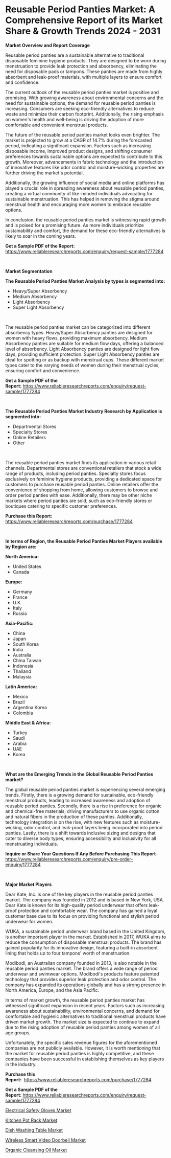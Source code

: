 <p><h1>Reusable Period Panties Market: A Comprehensive Report of its Market Share & Growth Trends 2024 - 2031</h1></p><p><strong>Market Overview and Report Coverage</strong></p>
<p><p>Reusable period panties are a sustainable alternative to traditional disposable feminine hygiene products. They are designed to be worn during menstruation to provide leak protection and absorbency, eliminating the need for disposable pads or tampons. These panties are made from highly absorbent and leak-proof materials, with multiple layers to ensure comfort and confidence.</p><p>The current outlook of the reusable period panties market is positive and promising. With growing awareness about environmental concerns and the need for sustainable options, the demand for reusable period panties is increasing. Consumers are seeking eco-friendly alternatives to reduce waste and minimize their carbon footprint. Additionally, the rising emphasis on women's health and well-being is driving the adoption of more comfortable and convenient menstrual products.</p><p>The future of the reusable period panties market looks even brighter. The market is projected to grow at a CAGR of 14.7% during the forecasted period, indicating a significant expansion. Factors such as increasing disposable income, improved product designs, and shifting consumer preferences towards sustainable options are expected to contribute to this growth. Moreover, advancements in fabric technology and the introduction of innovative features like odor control and moisture-wicking properties are further driving the market's potential.</p><p>Additionally, the growing influence of social media and online platforms has played a crucial role in spreading awareness about reusable period panties, creating a virtual community of like-minded individuals advocating for sustainable menstruation. This has helped in removing the stigma around menstrual health and encouraging more women to embrace reusable options.</p><p>In conclusion, the reusable period panties market is witnessing rapid growth and is poised for a promising future. As more individuals prioritize sustainability and comfort, the demand for these eco-friendly alternatives is likely to soar in the coming years.</p></p>
<p><strong>Get a Sample PDF of the Report:</strong> <a href="https://www.reliableresearchreports.com/enquiry/request-sample/1777284">https://www.reliableresearchreports.com/enquiry/request-sample/1777284</a></p>
<p>&nbsp;</p>
<p><strong>Market Segmentation</strong></p>
<p><strong>The Reusable Period Panties Market Analysis by types is segmented into:</strong></p>
<p><ul><li>Heavy/Super Absorbency</li><li>Medium Absorbency</li><li>Light Absorbency</li><li>Super Light Absorbency</li></ul></p>
<p>&nbsp;</p>
<p><p>The reusable period panties market can be categorized into different absorbency types. Heavy/Super Absorbency panties are designed for women with heavy flows, providing maximum absorbency. Medium Absorbency panties are suitable for medium flow days, offering a balanced level of absorbency. Light Absorbency panties are designed for light flow days, providing sufficient protection. Super Light Absorbency panties are ideal for spotting or as backup with menstrual cups. These different market types cater to the varying needs of women during their menstrual cycles, ensuring comfort and convenience.</p></p>
<p><strong>Get a Sample PDF of the Report:</strong>&nbsp;<a href="https://www.reliableresearchreports.com/enquiry/request-sample/1777284">https://www.reliableresearchreports.com/enquiry/request-sample/1777284</a></p>
<p>&nbsp;</p>
<p><strong>The Reusable Period Panties Market Industry Research by Application is segmented into:</strong></p>
<p><ul><li>Departmental Stores</li><li>Specialty Stores</li><li>Online Retailers</li><li>Other</li></ul></p>
<p>&nbsp;</p>
<p><p>The reusable period panties market finds its application in various retail channels. Departmental stores are conventional retailers that stock a wide range of products, including period panties. Specialty stores focus exclusively on feminine hygiene products, providing a dedicated space for customers to purchase reusable period panties. Online retailers offer the convenience of shopping from home, allowing customers to browse and order period panties with ease. Additionally, there may be other niche markets where period panties are sold, such as eco-friendly stores or boutiques catering to specific customer preferences.</p></p>
<p><strong>Purchase this Report:</strong>&nbsp; <a href="https://www.reliableresearchreports.com/purchase/1777284">https://www.reliableresearchreports.com/purchase/1777284</a></p>
<p>&nbsp;</p>
<p><strong>In terms of Region, the Reusable Period Panties Market Players available by Region are:</strong></p>
<p>
    <p> <strong> North America: </strong>
        <ul>
            <li>United States</li>
            <li>Canada</li>
        </ul>
        </p> 
    <p> <strong> Europe: </strong>
        <ul>
            <li>Germany</li>
            <li>France</li>
            <li>U.K.</li>
            <li>Italy</li>
            <li>Russia</li>
        </ul>
        </p> 
    <p> <strong> Asia-Pacific: </strong>
        <ul>
            <li>China</li>
            <li>Japan</li>
            <li>South Korea</li>
            <li>India</li>
            <li>Australia</li>
            <li>China Taiwan</li>
            <li>Indonesia</li>
            <li>Thailand</li>
            <li>Malaysia</li>
        </ul>
        </p> 
    <p> <strong> Latin America: </strong>
        <ul>
            <li>Mexico</li>
            <li>Brazil</li>
            <li>Argentina Korea</li>
            <li>Colombia</li>
        </ul>
        </p> 
    <p> <strong> Middle East & Africa: </strong>
        <ul>
            <li>Turkey</li>
            <li>Saudi</li>
            <li>Arabia</li>
            <li>UAE</li>
            <li>Korea</li>
        </ul>
    </p>
    </p>
<p>&nbsp;</p>
<p><strong>What are the Emerging Trends in the Global Reusable Period Panties market?</strong></p>
<p><p>The global reusable period panties market is experiencing several emerging trends. Firstly, there is a growing demand for sustainable, eco-friendly menstrual products, leading to increased awareness and adoption of reusable period panties. Secondly, there is a rise in preference for organic and chemical-free materials, driving manufacturers to use organic cotton and natural fibers in the production of these panties. Additionally, technology integration is on the rise, with new features such as moisture-wicking, odor control, and leak-proof layers being incorporated into period panties. Lastly, there is a shift towards inclusive sizing and designs that cater to diverse body types, ensuring accessibility and inclusivity for all menstruating individuals.</p></p>
<p><strong>Inquire or Share Your Questions If Any Before Purchasing This Report</strong>- <a href="https://www.reliableresearchreports.com/enquiry/pre-order-enquiry/1777284">https://www.reliableresearchreports.com/enquiry/pre-order-enquiry/1777284</a></p>
<p>&nbsp;</p>
<p><strong>Major Market Players</strong></p>
<p><p>Dear Kate, Inc. is one of the key players in the reusable period panties market. The company was founded in 2012 and is based in New York, USA. Dear Kate is known for its high-quality period underwear that offers leak-proof protection and comfortable wear. The company has gained a loyal customer base due to its focus on providing functional and stylish period underwear for women.</p><p>WUKA, a sustainable period underwear brand based in the United Kingdom, is another important player in the market. Established in 2017, WUKA aims to reduce the consumption of disposable menstrual products. The brand has gained popularity for its innovative design, featuring a built-in absorbent lining that holds up to four tampons' worth of menstruation.</p><p>Modibodi, an Australian company founded in 2013, is also notable in the reusable period panties market. The brand offers a wide range of period underwear and swimwear options. Modibodi's products feature patented technology that provides superior leak protection and odor control. The company has expanded its operations globally and has a strong presence in North America, Europe, and the Asia Pacific.</p><p>In terms of market growth, the reusable period panties market has witnessed significant expansion in recent years. Factors such as increasing awareness about sustainability, environmental concerns, and demand for comfortable and hygienic alternatives to traditional menstrual products have driven market growth. The market size is expected to continue to expand due to the rising adoption of reusable period panties among women of all age groups.</p><p>Unfortunately, the specific sales revenue figures for the aforementioned companies are not publicly available. However, it is worth mentioning that the market for reusable period panties is highly competitive, and these companies have been successful in establishing themselves as key players in the industry.</p></p>
<p><strong>Purchase this Report:</strong>&nbsp;&nbsp;<a href="https://www.reliableresearchreports.com/purchase/1777284">https://www.reliableresearchreports.com/purchase/1777284</a></p>
<p></p>
<p><strong>Get a Sample PDF of the Report:</strong>&nbsp;<a href="https://www.reliableresearchreports.com/enquiry/request-sample/1777284">https://www.reliableresearchreports.com/enquiry/request-sample/1777284</a></p>
<p><p><a href="https://github.com/lilstefpacute/Market-Research-Report-List-2/blob/main/electrical-safety-gloves-market.md">Electrical Safety Gloves Market</a></p><p><a href="https://github.com/FassouRP/Market-Research-Report-List-2/blob/main/kitchen-pot-rack-market.md">Kitchen Pot Rack Market</a></p><p><a href="https://github.com/rexevange/Market-Research-Report-List-2/blob/main/dish-washing-table-market.md">Dish Washing Table Market</a></p><p><a href="https://github.com/ashepherd82/Market-Research-Report-List-2/blob/main/wireless-smart-video-doorbell-market.md">Wireless Smart Video Doorbell Market</a></p><p><a href="https://github.com/castoriffic/Market-Research-Report-List-2/blob/main/organic-cleansing-oil-market.md">Organic Cleansing Oil Market</a></p></p>